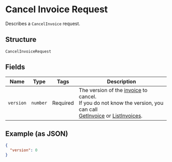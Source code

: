 
# Cancel Invoice Request

Describes a `CancelInvoice` request.

## Structure

`CancelInvoiceRequest`

## Fields

| Name | Type | Tags | Description |
|  --- | --- | --- | --- |
| `version` | `number` | Required | The version of the [invoice](#type-invoice) to cancel.<br>If you do not know the version, you can call<br>[GetInvoice](#endpoint-Invoices-GetInvoice) or [ListInvoices](#endpoint-Invoices-ListInvoices). |

## Example (as JSON)

```json
{
  "version": 0
}
```

